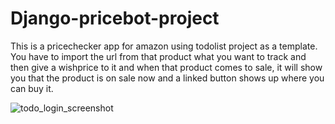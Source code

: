 
# Django-pricebot-project

This is a pricechecker app for amazon using todolist project as a template.
You have to import the url from that product what you want to track and then give a wishprice to it and when that product comes to sale, 
it will show you that the product is on sale now and a linked button shows up where you can buy it.

![todo_login_screenshot](https://user-images.githubusercontent.com/93585647/172835142-680ff255-b174-40e2-8f09-7a997f213e2d.png)
